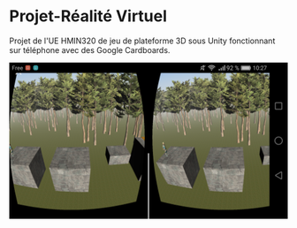 # Projet-Réalité Virtuel

Projet de l'UE HMIN320 de jeu de plateforme 3D sous Unity fonctionnant sur téléphone avec des Google Cardboards.

![Rendu sur Téléphone](images/Rendu.jpg)
